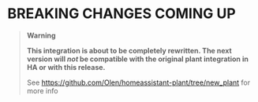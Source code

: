 # BREAKING CHANGES COMING UP

>**Warning**
>
> **This integration is about to be completely rewritten.  The next version will *not* be compatible with the original plant integration in HA or with this release.**
>
> See https://github.com/Olen/homeassistant-plant/tree/new_plant for more info

